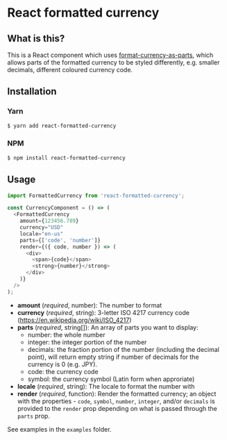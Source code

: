 # React formatted currency

## What is this?

This is a React component which uses [format-currency-as-parts](https://github.com/josephchang/format-currency-to-parts), which allows parts of the formatted currency to be styled differently, e.g. smaller decimals, different coloured currency code.

## Installation

### Yarn

```sh
$ yarn add react-formatted-currency
```

### NPM

```sh
$ npm install react-formatted-currency
```

## Usage

```js
import FormattedCurrency from 'react-formatted-currency';

const CurrencyComponent = () => (
  <FormattedCurrency
    amount={123456.789}
    currency="USD"
    locale="en-us"
    parts={['code', 'number']}
    render={({ code, number }) => (
      <div>
        <span>{code}</span>
        <strong>{number}</strong>
      </div>
    )}
  />
);
```

- **amount** (_required_, number): The number to format
- **currency** (_required_, string): 3-letter ISO 4217 currency code (https://en.wikipedia.org/wiki/ISO_4217)
- **parts** (_required_, string[]): An array of parts you want to display:
  - number: the whole number
  - integer: the integer portion of the number
  - decimals: the fraction portion of the number (including the decimal point), will return empty string if number of decimals for the currency is 0 (e.g. JPY).
  - code: the currency code
  - symbol: the currency symbol (Latin form when approriate)
- **locale** (_required_, string): The locale to format the number with
- **render** (_required_, function): Render the formatted currency; an object with the properties - `code`, `symbol`, `number`, `integer`, and/or `decimals` is provided to the `render` prop depending on what is passed through the `parts` prop.

See examples in the `examples` folder.
